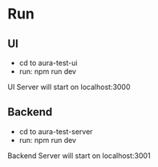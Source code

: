 # Run

## UI

- cd to aura-test-ui
- run: npm run dev

UI Server will start on localhost:3000

## Backend

- cd to aura-test-server
- run: npm run dev

Backend Server will start on localhost:3001
